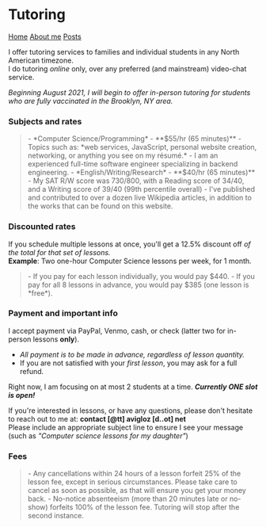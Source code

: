 <title>Tutoring</title>
<meta http-equiv="Content-Type" content="text/html; charset=UTF-8"/>
<meta name="viewport" content="width=device-width, initial-scale=1"/>
<link href="https://fonts.googleapis.com/css?family=IBM+Plex+Mono|Open+Sans" rel="stylesheet"/>
<link href="../stylesheet.css" type="text/css" rel="stylesheet"/>
<link rel="shortcut icon" type="image/png" href="/images/favicon.png"/>

# Tutoring
[Home](../)
[About me](../info/about)
[Posts](../posts/)

I offer tutoring services to families and individual students in any North American timezone.\
I do tutoring <i>online</i> only, over any preferred (and mainstream) video-chat service.

*Beginning August 2021, I will begin to offer in-person tutoring for students who are fully vaccinated in the Brooklyn, NY area.*

### Subjects and rates
<blockquote>
- *Computer Science/Programming* - **$55/hr (65 minutes)**
  - Topics such as: *web services, JavaScript, personal website creation, networking, or anything you see on my résumé.*
  - I am an experienced full-time software engineer specializing in backend engineering.
- *English/Writing/Research* - **$40/hr (65 minutes)**
  - My SAT R/W score was 730/800, with a Reading score of 34/40, and a Writing score of 39/40 (99th percentile overall)
  - I've published and contributed to over a dozen live Wikipedia articles, in addition to the works that can be found on this website.
</blockquote>

### Discounted rates
If you schedule multiple lessons at once, you'll get a 12.5% discount off *of the total for that set of lessons.*\
**Example**: Two one-hour Computer Science lessons per week, for 1 month.

<blockquote> 
- If you pay for each lesson individually, you would pay $440.
- If you pay for all 8 lessons in advance, you would pay $385 (one lesson is *free*).
</blockquote>

### Payment and important info
I accept payment via PayPal, Venmo, cash, or check (latter two for in-person lessons **only**).

- *All payment is to be made in advance, regardless of lesson quantity.* 
- If you are not satisfied with your *first lesson*, you may ask for a full refund.

Right now, I am focusing on at most 2 students at a time. **_Currently ONE slot is open!_**

If you're interested in lessons, or have any questions, please don't hesitate to reach out to me at: **contact [@tt] avigloz [d..ot] net**\
Please include an appropriate subject line to ensure I see your message (such as *"Computer science lessons for my daughter"*)

### Fees
<blockquote>
- Any cancellations within 24 hours of a lesson forfeit 25% of the lesson fee, except in serious circumstances. Please take care to cancel as soon as possible, as that will ensure you get your money back.
- No-notice absenteeism (more than 20 minutes late or no-show) forfeits 100% of the lesson fee. Tutoring will stop after the second instance.
</blockquote>
